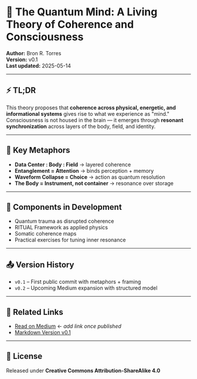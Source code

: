 # 🧠 The Quantum Mind: A Living Theory of Coherence and Consciousness

**Author:** Bron R. Torres  
**Version:** v0.1  
**Last updated:** 2025-05-14  

---

## ⚡️ TL;DR

This theory proposes that **coherence across physical, energetic, and informational systems** gives rise to what we experience as "mind."  
Consciousness is not housed in the brain — it emerges through **resonant synchronization** across layers of the body, field, and identity.

---

## 🧭 Key Metaphors

- **Data Center : Body : Field** → layered coherence
- **Entanglement = Attention** → binds perception + memory
- **Waveform Collapse = Choice** → action as quantum resolution
- **The Body = Instrument, not container** → resonance over storage

---

## 🧬 Components in Development

- Quantum trauma as disrupted coherence
- RITUAL Framework as applied physics
- Somatic coherence maps
- Practical exercises for tuning inner resonance

---

## 📤 Version History

- `v0.1` – First public commit with metaphors + framing
- `v0.2` – Upcoming Medium expansion with structured model

---

## 📎 Related Links

- [Read on Medium](#) ← *add link once published*
- [Markdown Version v0.1](https://github.com/bronrtorres/the-quantum-mind/blob/main/QuantumMind-v0.1.md)

---

## 🧾 License

Released under **Creative Commons Attribution-ShareAlike 4.0**

